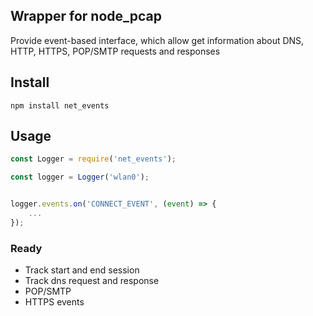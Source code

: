 ## Wrapper for node_pcap

Provide event-based interface, which allow get information about DNS, HTTP, HTTPS, POP/SMTP requests and responses

## Install

    npm install net_events

## Usage

```javascript
const Logger = require('net_events');

const logger = Logger('wlan0');


logger.events.on('CONNECT_EVENT', (event) => {
    ...
});

```

### Ready

* Track start and end session
* Track dns request and response
* POP/SMTP
* HTTPS events